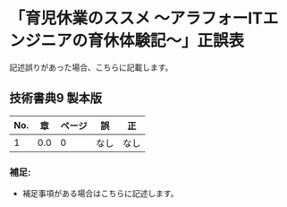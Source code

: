 # 「育児休業のススメ 〜アラフォーITエンジニアの育休体験記〜」正誤表

記述誤りがあった場合、こちらに記載します。

## 技術書典9 製本版

| No. | 章 | ページ | 誤 | 正 |
| - | - | - |-|-|
|1|0.0|0|なし|なし|


### 補足:

* 補足事項がある場合はこちらに記述します。
